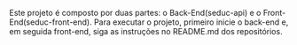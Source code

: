 Este projeto é composto por duas partes: o Back-End(seduc-api) e o Front-End(seduc-front-end). Para executar o projeto, primeiro inicie o back-end e, em seguida front-end, siga as instruções no README.md dos repositórios.
